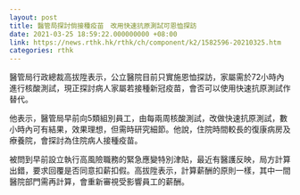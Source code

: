 ```yaml
---
layout: post
title: 醫管局探討倘接種疫苗　改用快速抗原測試可恩恤探訪
date: 2021-03-25 18:59:22.000000000 +08:00
link: https://news.rthk.hk/rthk/ch/component/k2/1582596-20210325.htm
categories: rthk
---
```


醫管局行政總裁高拔陞表示，公立醫院目前只實施恩恤探訪，家屬需於72小時內進行核酸測試，現正探討病人家屬若接種新冠疫苗，會否可以使用快速抗原測試作替代。

他表示，醫管局早前向5類組別員工，由每兩周核酸測試，改做快速抗原測試，數小時內可有結果，效果理想，但需時研究細節。他說，住院時間較長的復康病房及療養院，會探討為住院病人接種疫苗。

被問到早前設立執行高風險職務的緊急應變特別津貼，最近有醫護反映，局方計算出錯，要求回覆是否同意扣薪扣假。高拔陞表示，計算薪酬的原則一樣，其中一間醫院部門需再計算，會重新審視受影響員工的薪酬。
